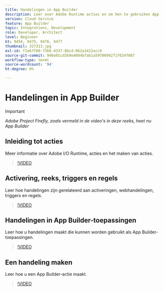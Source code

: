 ```yaml
---
title: Handelingen in App Builder
description: Leer over Adobe Runtime acties en om hen te gebruiken App Builder toepassingen.
version: Cloud Service
feature: App Builder
topic: Integrations, Development
role: Developer, Architect
level: Beginner
kt: 9456, 9475, 9476, 9477
thumbnail: 327313.jpg
exl-id: f1a67f80-7366-4337-8bcd-062a3412acc9
source-git-commit: 940a01cd3b9e4804bfab1a5970699271f624f087
workflow-type: tm+mt
source-wordcount: '94'
ht-degree: 0%

---
```


# Handelingen in App Builder

>[!IMPORTANT]
>
> _Adobe Project Firefly, zoals vermeld in de video&#39;s in deze reeks, heet nu App Builder_

## Inleiding tot acties

Meer informatie over Adobe I/O Runtime, acties en het maken van acties.

>[!VIDEO](https://video.tv.adobe.com/v/339192/?quality=12&learn=on)

## Activering, reeks, triggers en regels

Leer hoe handelingen zijn gerelateerd aan activeringen, webhandelingen, triggers en regels.

>[!VIDEO](https://video.tv.adobe.com/v/339193/?quality=12&learn=on)

## Handelingen in App Builder-toepassingen

Leer hoe u handelingen maakt die kunnen worden gebruikt als App Builder-toepassingen.

>[!VIDEO](https://video.tv.adobe.com/v/339194/?quality=12&learn=on)

## Een handeling maken

Leer hoe u een App Builder-actie maakt.

>[!VIDEO](https://video.tv.adobe.com/v/339195/?quality=12&learn=on)
